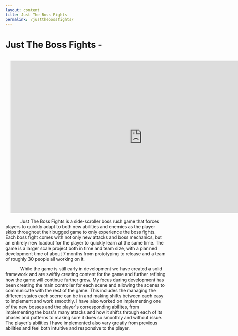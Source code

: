 ```yaml
---
layout: content
title: Just The Boss Fights
permalink: /justthebossfights/
---
```

# Just The Boss Fights - 
<iframe src="https://drive.google.com/file/d/1MNKKdd6YfdjeVJ12DN76IcVEHr2CESp1/preview" style="border:none; padding: 1rem;" width="828rem" height="480rem" allowfullscreen = "allow" align="center"></iframe>&nbsp;&nbsp;&nbsp;&nbsp;&nbsp;&nbsp;&nbsp;&nbsp;&nbsp;&nbsp;&nbsp;&nbsp;Just The Boss Fights is a side-scroller boss rush game that forces players to quickly adapt to both new abilities and enemies as the player skips throughout their bugged game to only experience the boss fights. Each boss fight comes with not only new attacks and boss mechanics, but an entirely new loadout for the player to quickly learn at the same time. The game is a larger scale project both in time and team size, with a planned development time of about 7 months from prototyping to release and a team of roughly 30 people all working on it.

&nbsp;&nbsp;&nbsp;&nbsp;&nbsp;&nbsp;&nbsp;&nbsp;&nbsp;&nbsp;&nbsp;&nbsp;While the game is still early in development we have created a solid framework and are swiftly creating content for the game and further refining how the game will continue further grow. My focus during development has been creating the main controller for each scene and allowing the scenes to communicate with the rest of the game. This includes the managing the different states each scene can be in and making shifts between each easy to implement and work smoothly. I have also worked on implementing one of the new bosses and the player's corresponding abilites, from implementing the boss's many attacks and how it shifts through each of its phases and patterns to making sure it does so smoothly and without issue. The player's abilities I have implemented also vary greatly from previous abilities and feel both intuitive and responsive to the player.